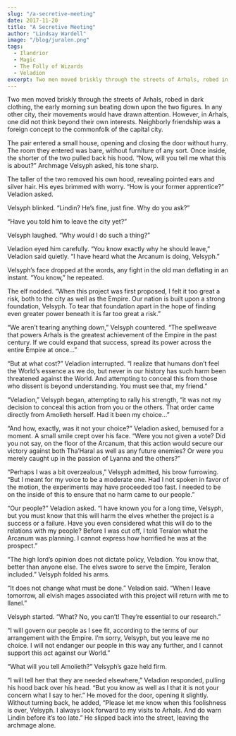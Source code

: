 ```yaml
---
slug: "/a-secretive-meeting"
date: 2017-11-20
title: "A Secretive Meeting"
author: "Lindsay Wardell"
image: "/blog/juralen.png"
tags:
  - Ilandrior
  - Magic
  - The Folly of Wizards
  - Veladion
excerpt: Two men moved briskly through the streets of Arhals, robed in dark clothing, the early morning sun beating down upon the two figures.
---
```

Two men moved briskly through the streets of Arhals, robed in dark clothing, the early morning sun beating down upon the two figures. In any other city, their movements would have drawn attention. However, in Arhals, one did not think beyond their own interests. Neighborly friendship was a foreign concept to the commonfolk of the capital city.

The pair entered a small house, opening and closing the door without hurry. The room they entered was bare, without furniture of any sort. Once inside, the shorter of the two pulled back his hood. “Now, will you tell me what this is about?” Archmage Velsyph asked, his tone sharp.

The taller of the two removed his own hood, revealing pointed ears and silver hair. His eyes brimmed with worry. “How is your former apprentice?” Veladion asked.

Velsyph blinked. “Lindin? He’s fine, just fine. Why do you ask?”

“Have you told him to leave the city yet?”

Velsyph laughed. “Why would I do such a thing?”

Veladion eyed him carefully. “You know exactly why he should leave,” Veladion said quietly. “I have heard what the Arcanum is doing, Velsyph.”

Velsyph’s face dropped at the words, any fight in the old man deflating in an instant. “You know,” he repeated.

The elf nodded. “When this project was first proposed, I felt it too great a risk, both to the city as well as the Empire. Our nation is built upon a strong foundation, Velsyph. To tear that foundation apart in the hope of finding even greater power beneath it is far too great a risk.”

“We aren’t tearing anything down,” Velsyph countered. “The spellweave that powers Arhals is the greatest achievement of the Empire in the past century. If we could expand that success, spread its power across the entire Empire at once…”

“But at what cost?” Veladion interrupted. “I realize that humans don’t feel the World’s essence as we do, but never in our history has such harm been threatened against the World. And attempting to conceal this from those who dissent is beyond understanding. You must see that, my friend.”

“Veladion,” Velsyph began, attempting to rally his strength, “it was not my decision to conceal this action from you or the others. That order came directly from Amolieth herself. Had it been my choice…”

“And how, exactly, was it not your choice?” Veladion asked, bemused for a moment. A small smile crept over his face. “Were you not given a vote? Did you not say, on the floor of the Arcanum, that this action would secure our victory against both Tha’Haral as well as any future enemies? Or were you merely caught up in the passion of Lyanna and the others?”

“Perhaps I was a bit overzealous,” Velsyph admitted, his brow furrowing. “But I meant for my voice to be a moderate one. Had I not spoken in favor of the motion, the experiments may have proceeded too fast. I needed to be on the inside of this to ensure that no harm came to our people.”

“Our people?” Veladion asked. “I have known you for a long time, Velsyph, but you must know that this will harm the elves whether the project is a success or a failure. Have you even considered what this will do to the relations with my people? Before I was cut off, I told Teralon what the Arcanum was planning. I cannot express how horrified he was at the prospect.”

“The high lord’s opinion does not dictate policy, Veladion. You know that, better than anyone else. The elves swore to serve the Empire, Teralon included.” Velsyph folded his arms.

“It does not change what must be done.” Veladion said. “When I leave tomorrow, all elvish mages associated with this project will return with me to Ilanel.”

Velsyph started. “What? No, you can’t! They’re essential to our research.”

“I will govern our people as I see fit, according to the terms of our arrangement with the Empire. I’m sorry, Velsyph, but you leave me no choice. I will not endanger our people in this way any further, and I cannot support this act against our World.”

“What will you tell Amolieth?” Velsyph’s gaze held firm.

“I will tell her that they are needed elsewhere,” Veladion responded, pulling his hood back over his head. “But you know as well as I that it is not your concern what I say to her.” He moved for the door, opening it slightly. Without turning back, he added, “Please let me know when this foolishness is over, Velsyph. I always look forward to my visits to Arhals. And do warn Lindin before it’s too late.” He slipped back into the street, leaving the archmage alone.